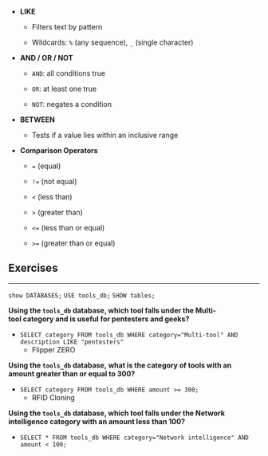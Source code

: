 - **LIKE**
    
    - Filters text by pattern
        
    - Wildcards: `%` (any sequence), `_` (single character)
        
- **AND / OR / NOT**
    
    - `AND`: all conditions true
        
    - `OR`: at least one true
        
    - `NOT`: negates a condition
        
- **BETWEEN**
    
    - Tests if a value lies within an inclusive range
        
- **Comparison Operators**
    
    - `=` (equal)
        
    - `!=` (not equal)
        
    - `<` (less than)
        
    - `>` (greater than)
        
    - `<=` (less than or equal)
        
    - `>=` (greater than or equal)


## Exercises
------
`show DATABASES;`
`USE tools_db;`
`SHOW tables;`


**Using the `tools_db` database, which tool falls under the Multi-tool category and is useful for pentesters and geeks?**  
- `SELECT category FROM tools_db WHERE category="Multi-tool" AND description LIKE "pentesters"`
	- Flipper ZERO



**Using the `tools_db` database, what is the category of tools with an amount greater than or equal to 300?**  
- `SELECT category FROM tools_db WHERE amount >= 300;`
	- RFID Cloning



**Using the `tools_db` database, which tool falls under the Network intelligence category with an amount less than 100?**
- `SELECT * FROM tools_db WHERE category="Network intelligence" AND amount < 100;`